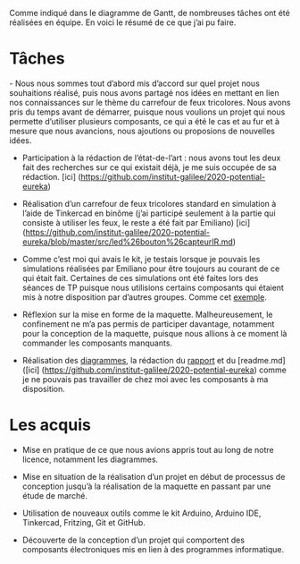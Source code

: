 Comme indiqué dans le diagramme de Gantt, de nombreuses tâches ont été réalisées en équipe. En voici le résumé de ce que j’ai pu faire.

<h1>Tâches</h1>
- Nous nous sommes tout d’abord mis d’accord sur quel projet nous souhaitions réalisé, puis nous avons partagé nos idées en mettant en lien nos connaissances sur le thème du carrefour de feux tricolores. Nous avons pris du temps avant de démarrer, puisque nous voulions un projet qui nous permette d’utiliser plusieurs composants, ce qui a été le cas et au fur et à mesure que nous avancions, nous ajoutions ou proposions de nouvelles idées.

- Participation à la rédaction de l’état-de-l’art : nous avons tout les deux fait des recherches sur ce qui existait déjà, je me suis occupée de sa rédaction. [ici] (https://github.com/institut-galilee/2020-potential-eureka)

- Réalisation d’un carrefour de feux tricolores standard en simulation à l’aide de Tinkercad en binôme (j’ai participé seulement à la partie qui consiste à utiliser les feux, le reste a été fait par Emiliano) [ici] (https://github.com/institut-galilee/2020-potential-eureka/blob/master/src/led%26bouton%26capteurIR.md)

- Comme c’est moi qui avais le kit, je testais lorsque je pouvais les simulations réalisées par Emiliano pour être toujours au courant de ce qui était fait. Certaines de ces simulations ont été faites lors des séances de TP puisque nous utilisions certains composants qui étaient mis à notre disposition par d’autres groupes. Comme cet [exemple](https://github.com/institut-galilee/2020-potential-eureka/tree/master/doc/s%C3%A9ance18-03).

- Réflexion sur la mise en forme de la maquette. Malheureusement, le confinement ne m’a pas permis de participer davantage, notamment pour la conception de la maquette, puisque nous allions à ce moment là commander les composants manquants.

- Réalisation des [diagrammes](https://github.com/institut-galilee/2020-potential-eureka/tree/master/doc/Diagrammes), la rédaction du [rapport]() et du [readme.md]([ici] (https://github.com/institut-galilee/2020-potential-eureka) comme je ne pouvais pas travailler de chez moi avec les composants à ma disposition.

<h1>Les acquis</h1>

- Mise en pratique de ce que nous avions appris tout au long de notre licence, notamment les diagrammes.

- Mise en situation de la réalisation d’un projet en début de processus de conception jusqu’à la réalisation de la maquette en passant par une étude de marché.

- Utilisation de nouveaux outils comme le kit Arduino, Arduino IDE, Tinkercad, Fritzing, Git et GitHub.

- Découverte de la conception d’un projet qui comportent des composants électroniques mis en lien à des programmes informatique.
